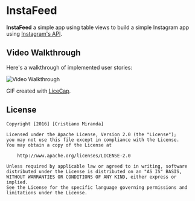 # InstaFeed

**InstaFeed** a simple app using table views to build a simple Instagram app using [Instagram's API](https://www.instagram.com/developer/endpoints/).

## Video Walkthrough 

Here's a walkthrough of implemented user stories:

<img src='https://github.com/cristianomj/InstaFeed/blob/master/Gif/InstaFeed.gif' title='Video Walkthrough' width='' alt='Video Walkthrough' />

GIF created with [LiceCap](http://www.cockos.com/licecap/).

## License

    Copyright [2016] [Cristiano Miranda]

    Licensed under the Apache License, Version 2.0 (the "License");
    you may not use this file except in compliance with the License.
    You may obtain a copy of the License at

        http://www.apache.org/licenses/LICENSE-2.0

    Unless required by applicable law or agreed to in writing, software
    distributed under the License is distributed on an "AS IS" BASIS,
    WITHOUT WARRANTIES OR CONDITIONS OF ANY KIND, either express or implied.
    See the License for the specific language governing permissions and
    limitations under the License.
